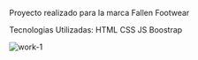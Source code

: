 Proyecto realizado para la marca Fallen Footwear

Tecnologias Utilizadas:
HTML
CSS
JS
Boostrap

![work-1](https://user-images.githubusercontent.com/63797901/143311737-499ec10b-b534-4db5-951a-ed913cea8473.png)





